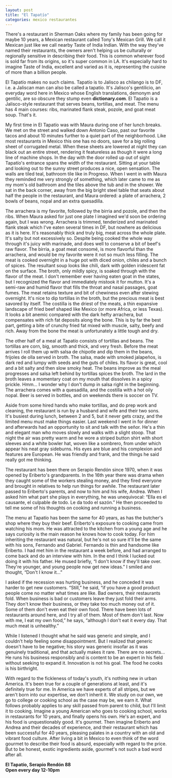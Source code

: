 ```yaml
---
layout: post
title: "El Tapatío"
categories: mexico restaurantes
---
```


There's a restaurant in Sherman Oaks where my family has been going for maybe 10 years, a Mexican restaurant called Tony's Mexican Grill. We call it Mexican just like we call nearby Taste of India Indian. With the way they've named their restaurants, the owners aren't helping us be culturally or regionally sensitive in describing their food. This is common wherever food is sold far from its origins, so it's super common in LA. It's especially hard to imagine Taste of India, excellent and varied as it is, representing the cuisine of more than a billion people.

El Tapatío makes no such claims. Tapatío is to Jalisco as chilango is to DF, i.e. a Jaliscan man can also be called a tapatío. It's Jalisco's gentilicio, an everyday word here in Mexico whose English translations, demonym and gentilic, are so obscure they stump even **dictionary.com**. El Tapatío is a Jalisco-style restaurant that serves beans, tortillas, and meat. The menu has 4 main courses: ribs, marinated flank steak, pozole, and goat meat soup. That's it.

My first time in El Tapatío was with Maura during one of her lunch breaks. We met on the street and walked down Antonio Caso, past our favorite tacos and about 10 minutes further to a quiet part of the neighborhood. Like most restaurants in Mexico this one has no doors, save for a big rolling sheet of corrugated metal. When these sheets are lowered at night they can black out an entire street, rendering it featureless as though it were a long line of machine shops. In the day with the door rolled up out of sight Tapatío's entrance spans the width of the restaurant. Sitting at your table and looking out to the sunny street produces a nice, open sensation. The walls are tiled teal, bathroom tile like in Progreso. When I went in with Maura they reminded me very strongly of something, which later came to me as my mom's old bathroom and the tiles above the tub and in the shower. We sat in the back corner, away from the big bright steel table that seats about half the people in the restaurant, and Maura ordered: a plate of arrachera, 2 bowls of beans, nopal and an extra quesadilla.

The arrachera is my favorite, followed by the birria and pozole, and then the ribs. When Maura asked for just one plate I imagined we'd soon be ordering again, but I was wrong. Arrachera is trimmed, tenderized and marinated flank steak which I've eaten several times in DF, but nowhere as delicious as it is here. It's reasonably thick and truly big, meat across the whole plate. It's salty but not excessively so. Despite being cooked the whole way through it's juicy with marinade, and does well to conserve a bit of beef's raw flavor. The birria, a goat meat consomé, is more flavorful than the arrachera, and would be my favorite were it not so much less filling. The meat is cooked overnight in a huge pot with diced onion, chiles and a bunch of spices. The resultant soup looks like chili, dark with golden iridescent fat on the surface. The broth, only mildly spicy, is soaked through with the flavor of the meat. I don't remember ever having eaten goat in the states, but I recognized the flavor and immediately mistook it for mutton. It's a semi-raw and humid flavor that fills the throat and nasal passages, goat fumes. The meat retains texture and bit of chewiness even after stewing overnight. It's nice to dip tortillas in the broth, but the precious meat is best savored by itself. The costilla is the driest of the meats, a thin expansive landscape of fried beef shaped like Mexico (or more Africa, or less Texas). It looks a bit anemic compared with the dark hefty arrachera, but compensates with rich fat deposits along the bone. This is by far the best part, getting a bite of crunchy fried fat mixed with muscle, salty, beefy and rich. Away from the bone the meat is unfortunately a little tough and dry.

The other half of a meal at Tapatío consists of tortillas and beans. The tortillas are corn, big, smooth and thick, and very fresh. Before the meat arrives I roll them up with salsa de chipotle and dip them in the beans, frijoles de olla served in broth. The salsa, made with smoked jalapeños, is dark red and lumpy with seeds and the guts of chiles. Its flavor is great, cool and a bit salty and then slow smoky heat. The beans improve as the meal progresses and salsa left behind by tortillas spices the broth. The lard in the broth leaves a momentary coat on my mouth that dissolves in a spicy prickle. Hmm... I wonder why I don't dump in salsa right in the beginning. The arrachera comes with a quesadilla, and the costilla with a hot oily nopal. Beer is served in bottles, and on weekends there is soccer on TV.

Aside from some hired hands who make tortillas, and do prep work and cleaning, the restaurant is run by a husband and wife and their two sons. It's busiest during lunch, between 2 and 5, but it never gets crazy, and the limited menu must make things easier. Last weekend I went in for dinner and afterwards had an opportunity to sit and talk with the señor. He's a thin and elegant man who moves slowly and walks with a slight stoop. That night the air was pretty warm and he wore a striped button shirt with short sleeves and a white bowler hat, woven like a sombrero, from under which appear his neat gray sideburns. His eyes are blue and his complexion and features are European. He was friendly and frank, and the things he said really got me thinking.

The restaurant has been there on Serapio Rendón since 1970, when it was opened by Eriberto's grandparents. In the 16th year there was drama when they caught some of the workers stealing money, and they fired everyone and brought in relatives to help run things for awhile. The restaurant later passed to Eriberto's parents, and now to him and his wife, Andrea. When I asked him what part she plays in everything, he was unequivocal: “Ella es el causante, el culpable de todo. Le da todo el sazón.” He then proceeded to tell me some of his thoughts on cooking and running a business.

The menu at Tapatío has been the same for 40 years, as has the butcher's shop where they buy their beef. Eriberto's exposure to cooking came from watching his mom. He was attracted to the kitchen from a young age and he says curiosity is the main reason he knows how to cook today. For him inheriting the restaurant was natural, but he's not so sure it'll be the same with his sons, Fernando and Gabriel. Fernando is thin and handsome like Eriberto. I had met him in the restaurant a week before, and had arranged to come back and do an interview with him. In the end I think I lucked out doing it with his father. He mused briefly, “I don't know if they'll take over. They're younger, and young people now get new ideas.” I smiled and thought, “Don't I know it...”

I asked if the recession was hurting business, and he conceded it was harder to get new customers. “Still,” he said, “if you have a good product people come no matter what times are like. Bad owners, their restaurants fold. When business is bad or customers leave they just fold their arms. They don't know their business, or they take too much money out of it. Some of them don't even eat their own food. There have been lots of restaurants around here, and I try all of them. Most of them don't last. Now with me, I eat my own food,” he says, “although I don't eat it every day. That much meat is unhealthy.”

While I listened I thought what he said was generic and simple, and I couldn't help feeling some disappointment. But I realized that generic doesn't have to be negative; his story was generic insofar as it was genuinely traditional, and that actually makes it rare. There are no secrets... He runs his business responsibly and is content to be an expert in his field without seeking to expand it. Innovation is not his goal. The food he cooks is his birthright.

With regard to the fickleness of today's youth, it's nothing new in urban America. It's been true for a couple of generations at least, and it's definitely true for me. In America we have experts of all stripes, but we aren't born into our expertise, we don't inherit it. We study on our own, we go to college or cooking school as the case may be, we earn it. What follows probably applies to any skill passed from parent to child, but I'll limit it to cooking. Imagine a young American who goes to cooking school, works in restaurants for 10 years, and finally opens his own. He's an expert, and his food is unquestionably good. It's gourmet. Then imagine Eriberto and Andrea and their decades of experience, and their restaurant which has been successful for 40 years, pleasing palates in a country with an old and vibrant food culture. After living a bit in Mexico to even think of the word gourmet to describe their food is absurd, especially with regard to the price. But to be honest, exotic ingredients aside, gourmet's not such a bad word after all.

**El Tapatío, Serapio Rendón 88**  
**Open every day 12-10pm**
